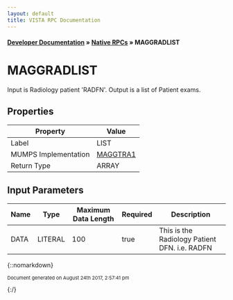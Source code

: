 ```yaml
---
layout: default
title: VISTA RPC Documentation
---
```


#### [Developer Documentation](../index) &#187; [Native RPCs](TableOfContents) &#187; MAGGRADLIST<br/>
# MAGGRADLIST

Input is Radiology patient 'RADFN'. Output is a list of Patient exams.

## Properties

Property | Value
--- | ---
Label | LIST
MUMPS Implementation | [MAGGTRA1](http://code.osehra.org/dox/Routine_MAGGTRA1_source.html)
Return Type | ARRAY


## Input Parameters

Name | Type | Maximum Data Length | Required | Description
--- | --- | --- | --- | ---
DATA | LITERAL | 100 | true | This is the Radiology Patient DFN.   i.e.  RADFN



{::nomarkdown} <br/><p style="font-size: 11px">Document generated on August 24th 2017, 2:57:41 pm</p>{:/}